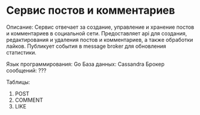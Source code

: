 # Сервис постов и комментариев
Описание:
Сервис отвечает за создание, управление и хранение постов и комментариев в социальной сети. Предоставляет api для создания, редактирования и удаления постов и комментариев, а также обработки лайков. Публикует события в message broker для обновления статистики.

Язык программирования: Go
База данных: Cassandra
Брокер сообщений: ???

Таблицы:
1. POST
2. COMMENT
3. LIKE
